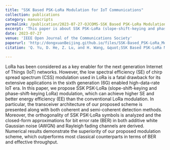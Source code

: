 ```yaml
---
title: "SSK Based PSK-LoRa Modulation for IoT Communications"
collection: publications
category: manuscripts
permalink: /publication/2023-07-27-OJCOMS-SSK Based PSK-LoRa Modulation for IoT Communications-number-12
excerpt: 'This paper is about SSK PSK-LoRa (slope-shift-keying and phase-shift-keying LoRa) modulation, which can achieve higher SE and better energy efficiency (EE) than the conventional LoRa modulation.'
date: 2023-07-27
venue: 'IEEE Open Journal of the Communications Society'
paperurl: 'http://dongxuanBeijing.github.io/files/SSK-Based_PSK-LoRa_Modulation_for_IoT_Communications.pdf'
citation: 'Q. Yu, D. He, Z. Lu, and H. Wang, &quot;SSK Based PSK-LoRa Modulation for IoT Communications,&quot; <i>IEEE Open J. Commun. Soc.</i>, vol. 4, pp. 1487–1498, Jul. 2023.'

---
```


LoRa has been considered as a key enabler for the next generation Internet of Things (IoT) networks. However, the low spectral efficiency (SE) of chirp spread spectrum (CSS) modulation used in LoRa is a fatal drawback for its extensive applications in the sixth generation (6G) enabled high-data-rate IoT era. In this paper, we propose SSK PSK-LoRa (slope-shift-keying and phase-shift-keying LoRa) modulation, which can achieve higher SE and better energy efficiency (EE) than the conventional LoRa modulation. In particular, the transceiver architecture of our proposed scheme is presented along with both coherent and semi-coherent detection methods. Moreover, the orthogonality of SSK PSK-LoRa symbols is analyzed and the closed-form approximations for bit error rate (BER) in both additive white Gaussian noise (AWGN) and Rayleigh fading channels are derived. Numerical results demonstrate the superiority of our proposed modulation scheme, which outperforms most classical counterparts in terms of BER and effective throughput.